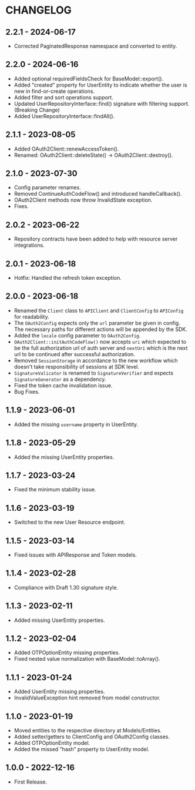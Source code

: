 # CHANGELOG

## 2.2.1 - 2024-06-17

* Corrected PaginatedResponse namespace and converted to entity. 

## 2.2.0 - 2024-06-16

* Added optional requiredFieldsCheck for BaseModel::export().
* Added "created" property for UserEntity to indicate whether the user is new in find-or-create operations.
* Added filter and sort operations support.
* Updated UserRepositoryInterface::find() signature with filtering support. (Breaking Change)
* Added UserRepositoryInterface::findAll().

## 2.1.1 - 2023-08-05

* Added OAuth2Client::renewAccessToken().
* Renamed: OAuth2Client::deleteState() -> OAuth2Client::destroy().

## 2.1.0 - 2023-07-30

* Config parameter renames.
* Removed ContinueAuthCodeFlow() and introduced handleCallback().
* OAuth2Client methods now throw InvalidState exception.
* Fixes.

## 2.0.2 - 2023-06-22

* Repository contracts have been added to help with resource server integrations.

## 2.0.1 - 2023-06-18

* Hotfix: Handled the refresh token exception.

## 2.0.0 - 2023-06-18

* Renamed the `Client` class to `APIClient` and `ClientConfig` to `APIConfig` for readability. 
* The `OAuth2Config` expects only the `url` parameter be given in config.
The necessary paths for different actions will be appended by the SDK.
* Added the `locale` config parameter to `OAuth2Config`.
* `OAuth2Client::initAuthCodeFlow()` now accepts `uri` which expected to be the full authorization url of auth server 
and `nextUri` which is the next url to be continued after successful authorization.
* Removed `SessionStorage` in accordance to the new workflow which doesn't take responsibility of sessions at SDK level.
* `SignatureValicator` is renamed to `SignatureVerifier` and expects `SignatureGenerator` as a dependency.
* Fixed the token cache invalidation issue.
* Bug Fixes.

## 1.1.9 - 2023-06-01

* Added the missing `username` property in UserEntity.

## 1.1.8 - 2023-05-29

* Added the missing UserEntity properties.

## 1.1.7 - 2023-03-24

* Fixed the minimum stability issue.

## 1.1.6 - 2023-03-19

* Switched to the new User Resource endpoint.

## 1.1.5 - 2023-03-14

* Fixed issues with APIResponse and Token models.

## 1.1.4 - 2023-02-28

* Compliance with Draft 1.30 signature style.

## 1.1.3 - 2023-02-11

* Added missing UserEntity properties.

## 1.1.2 - 2023-02-04

* Added OTPOptionEntity missing properties.
* Fixed nested value normalization with BaseModel::toArray().

## 1.1.1 - 2023-01-24

* Added UserEntity missing properties.
* InvalidValueException hint removed from model constructor.

## 1.1.0 - 2023-01-19

* Moved entities to the respective directory at Models/Entities.
* Added setter/getters to ClientConfig and OAuth2Config classes.
* Added OTPOptionEntity model.
* Added the missed "hash" property to UserEntity model.

## 1.0.0 - 2022-12-16

* First Release.
